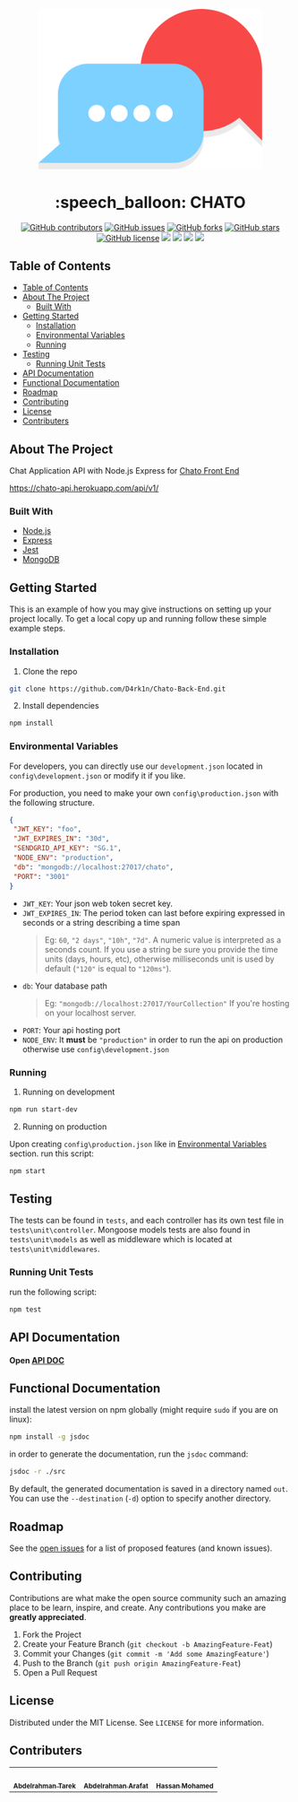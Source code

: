 <p align="center">
  <a href="" rel="noopener">
 <img width=400px  src="./logo.svg" alt="Chato image"></a>
</p>


<h1 align="center"> :speech_balloon: CHATO </h1>

<div align="center">
  
  [![GitHub contributors](https://img.shields.io/github/contributors/D4rk1n/Chato-Back-End)](https://github.com/D4rk1n/Chato-Back-End/contributors)
  [![GitHub issues](https://img.shields.io/github/issues/D4rk1n/Chato-Back-End)](https://github.com/D4rk1n/Chato-Back-End/issues)
  [![GitHub forks](https://img.shields.io/github/forks/D4rk1n/Chato-Back-End)](https://github.com/D4rk1n/Chato-Back-End/network)
  [![GitHub stars](https://img.shields.io/github/stars/D4rk1n/Chato-Back-End)](https://github.com/D4rk1n/Chato-Back-End/stargazers)
  [![GitHub license](https://img.shields.io/github/license/D4rk1n/Chato-Back-End)](https://github.com/D4rk1n/Chato-Back-End/blob/main/LICENSE)
  <img src="https://img.shields.io/github/languages/count/D4rk1n/Chato-Back-End" />
  <img src="https://img.shields.io/github/languages/top/D4rk1n/Chato-Back-End" />
  <img src="https://img.shields.io/github/languages/code-size/D4rk1n/Chato-Back-End" />
  <img src="https://img.shields.io/github/issues-pr-raw/D4rk1n/Chato-Back-End" />

</div>

## Table of Contents

- [Table of Contents](#table-of-contents)
- [About The Project](#about-the-project)
  - [Built With](#built-with)
- [Getting Started](#getting-started)
  - [Installation](#installation)
  - [Environmental Variables](#environmental-variables)
  - [Running](#running)
- [Testing](#testing)
  - [Running Unit Tests](#running-unit-tests)
- [API Documentation](#api-documentation)
- [Functional Documentation](#functional-documentation)
- [Roadmap](#roadmap)
- [Contributing](#contributing)
- [License](#license)
- [Contributers](#contributers)



## About The Project

Chat Application API with Node.js Express for <a href="https://github.com/D4rk1n/Chato-Front-end">Chato Front End</a>


https://chato-api.herokuapp.com/api/v1/

### Built With

- [Node.js](https://nodejs.org)
- [Express](https://expressjs.com)
- [Jest](https://jestjs.io)
- [MongoDB](https://www.mongodb.com)

<!-- GETTING STARTED -->

## Getting Started

This is an example of how you may give instructions on setting up your project locally.
To get a local copy up and running follow these simple example steps.

### Installation

1. Clone the repo

```sh
git clone https://github.com/D4rk1n/Chato-Back-End.git
```

2. Install dependencies

```sh
npm install
```
 
 ### Environmental Variables

 For developers, you can directly use our `development.json` located in `config\development.json` or modify it if you like.

 For production, you need to make your own `config\production.json` with the following structure.
 
 ```json
{
  "JWT_KEY": "foo",
  "JWT_EXPIRES_IN": "30d",
  "SENDGRID_API_KEY": "SG.1",
  "NODE_ENV": "production",
  "db": "mongodb://localhost:27017/chato",
  "PORT": "3001"
}

 ```
* `JWT_KEY`: Your json web token secret key.
* `JWT_EXPIRES_IN`: The period token can last before expiring expressed in seconds or a string describing a time span
  > Eg: `60`, `"2 days"`, `"10h"`, `"7d"`. A numeric value is interpreted as a seconds count. If you use a string be sure you provide the time units (days, hours, etc), otherwise milliseconds unit is used by default (`"120"` is equal to `"120ms"`).
* `db`: Your database path 
  > Eg: `"mongodb://localhost:27017/YourCollection"` If you're hosting on your localhost server.
* `PORT`: Your api hosting port
* `NODE_ENV`: It **must** be `"production"` in order to run the api on production otherwise use `config\development.json`

### Running

1. Running on development

```sh
npm run start-dev
```

2. Running on production

Upon creating `config\production.json` like in [Environmental Variables](#environmental-variables) section. run this script:

```sh
npm start
```


<!-- TESTING -->

## Testing
The tests can be found in ````tests````, and each controller has its own test file in ````tests\unit\controller````. Mongoose models tests are also found in ````tests\unit\models```` as well as middleware which is located at ````tests\unit\middlewares````.

### Running Unit Tests

run the following script:
```sh
npm test
```

<!-- API DOC -->

## API Documentation
  <h4>Open <a href="https://documenter.getpostman.com/view/10395649/TVCfVo1a"> API DOC </a> </h4>

<!-- FUNC DOC -->

## Functional Documentation

install the latest version on npm globally (might require `sudo` if you are on linux):
```sh
npm install -g jsdoc
```

in order to generate the documentation, run the `jsdoc` command:
```sh
jsdoc -r ./src
```
By default, the generated documentation is saved in a directory named `out`. You
can use the `--destination` (`-d`) option to specify another directory.

## Roadmap

See the [open issues](https://github.com/D4rk1n/Chato-Back-End/issues) for a list of proposed features (and known issues).

<!-- CONTRIBUTING -->

## Contributing

Contributions are what make the open source community such an amazing place to be learn, inspire, and create. Any contributions you make are **greatly appreciated**.

1. Fork the Project
2. Create your Feature Branch (`git checkout -b AmazingFeature-Feat`)
3. Commit your Changes (`git commit -m 'Add some AmazingFeature'`)
4. Push to the Branch (`git push origin AmazingFeature-Feat`)
5. Open a Pull Request

<!-- LICENSE -->

## License

Distributed under the MIT License. See `LICENSE` for more information.

<!-- Contributers -->

## Contributers

<table>
  <tr>
    <td align="center"><a href="https://github.com/fuboki10"><img src="https://avatars.githubusercontent.com/u/35429211?s=460&v=4" width="100px;" alt=""/><br /><sub><b>Abdelrahman Tarek</b></sub></a><br /></td>
    <td align="center"><a href="https://github.com/D4rk1n"><img src="https://avatars.githubusercontent.com/u/44725090?s=460&v=4" width="100px;" alt=""/><br /><sub><b>Abdelrahman Arafat</b></sub></a><br /></td>
    <td align="center"><a href="https://github.com/Hassan950"><img src="https://avatars.githubusercontent.com/u/42610032?s=460&v=4" width="100px;" alt=""/><br /><sub><b>Hassan Mohamed</b></sub></a><br /></td>
  </tr>
 </table>
